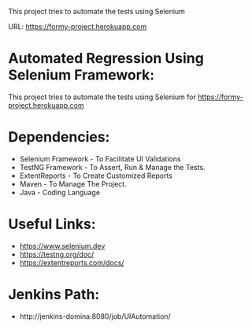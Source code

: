 This project tries to automate the tests using Selenium 

URL: https://formy-project.herokuapp.com

# Automated Regression Using Selenium Framework:
This project tries to automate the tests using Selenium for https://formy-project.herokuapp.com
# Dependencies:
  - Selenium Framework - To Facilitate UI Validations
  - TestNG Framework - To Assert, Run & Manage the Tests.
  - ExtentReports - To Create Customized Reports
  - Maven - To Manage The Project.
  - Java - Coding Language

# Useful Links:
  - https://www.selenium.dev
  - https://testng.org/doc/
  - https://extentreports.com/docs/
  
# Jenkins Path:
  - http://jenkins-domina:8080/job/UIAutomation/